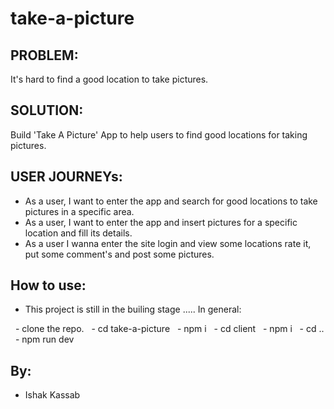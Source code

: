 # take-a-picture

## PROBLEM:

It's hard to find a good location to take pictures.

## SOLUTION:

Build 'Take A Picture' App to help users to find good locations for taking pictures.

## USER JOURNEYs:

- As a user, I want to enter the app and search for good locations to take pictures in a specific area.
- As a user, I want to enter the app and insert pictures for a specific location and fill its details.
- As a user I wanna enter the site login and view some locations rate it, put some comment's and post some pictures.

## How to use:

- This project is still in the builing stage ..... In general:

  - clone the repo.
  - cd take-a-picture
  - npm i
  - cd client
  - npm i
  - cd ..
  - npm run dev

## By:

- Ishak Kassab